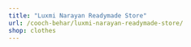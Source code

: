```yaml
---
title: "Luxmi Narayan Readymade Store"
url: /cooch-behar/luxmi-narayan-readymade-store/
shop: clothes
---
```

